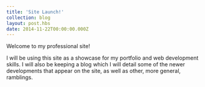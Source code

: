 ```yaml
---
title: 'Site Launch!'
collection: blog
layout: post.hbs
date: 2014-11-22T00:00:00.000Z
---
```


Welcome to my professional site!

I will be using this site as a showcase for my portfolio and web development skills. I will also be keeping a blog which I will detail some of the newer developments that appear on the site, as well as other, more general, ramblings.
